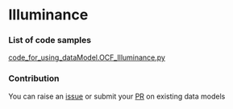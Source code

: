 # Illuminance

### List of code samples 

<!-- 50-List of code -->

<!-- [code entry](link) -->
[code_for_using_dataModel.OCF_Illuminance.py](https://github.com/smart-data-models/dataModel.OCF/blob/master/Illuminance/code/code_for_using_dataModel.OCF_Illuminance.py)


<!-- /50-List of code -->

### Contribution
You can raise an [issue](https://github.com/smart-data-models/dataModel.OCF/issues) or submit your [PR](https://github.com/smart-data-models/dataModel.OCF/pulls) on existing data models
